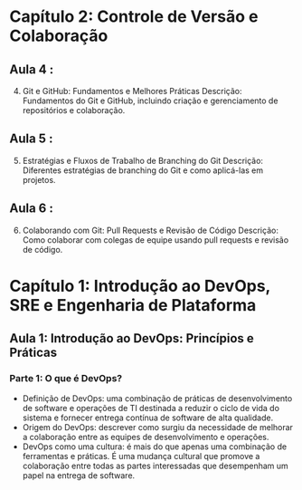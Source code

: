 
# Capítulo 2: Controle de Versão e Colaboração

## Aula 4 :
4. Git e GitHub: Fundamentos e Melhores Práticas
    Descrição: Fundamentos do Git e GitHub, incluindo criação e gerenciamento de repositórios e colaboração.

## Aula 5 : 
5. Estratégias e Fluxos de Trabalho de Branching do Git
    Descrição: Diferentes estratégias de branching do Git e como aplicá-las em projetos.

## Aula 6 :
6. Colaborando com Git: Pull Requests e Revisão de Código
    Descrição: Como colaborar com colegas de equipe usando pull requests e revisão de código.



# Capítulo 1: Introdução ao DevOps, SRE e Engenharia de Plataforma

## Aula 1: Introdução ao DevOps: Princípios e Práticas

### Parte 1: O que é DevOps?

- Definição de DevOps: uma combinação de práticas de desenvolvimento de software e operações de TI destinada a reduzir o ciclo de vida do sistema e fornecer entrega contínua de software de alta qualidade.
- Origem do DevOps: descrever como surgiu da necessidade de melhorar a colaboração entre as equipes de desenvolvimento e operações.
- DevOps como uma cultura: é mais do que apenas uma combinação de ferramentas e práticas. É uma mudança cultural que promove a colaboração entre todas as partes interessadas que desempenham um papel na entrega de software.
